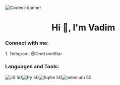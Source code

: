 ![Codest-banner](https://github.com/user-attachments/assets/ac6c7d9e-7b8f-4214-a847-ebe9df5273e9)
<h1 align="center">Hi 👋, I'm Vadim</h1>


<h3 align="left">Connect with me:</h3>
<p align="left">
</p>
1. Telegram: @OneLoneStar
<h3 align="left">Languages and Tools:</h3>






![JS 50](https://github.com/user-attachments/assets/646707c8-379d-440c-bbd3-9b29389dde69)![Py 50](https://github.com/user-attachments/assets/a010a873-1bce-49c1-ba6a-5444bd962831)![Sqlite 50](https://github.com/user-attachments/assets/21156f01-20e9-4c71-80ba-d3619feeabeb)![selenium 50](https://github.com/user-attachments/assets/6a05455a-c088-406e-9724-0ff6dd240536)


